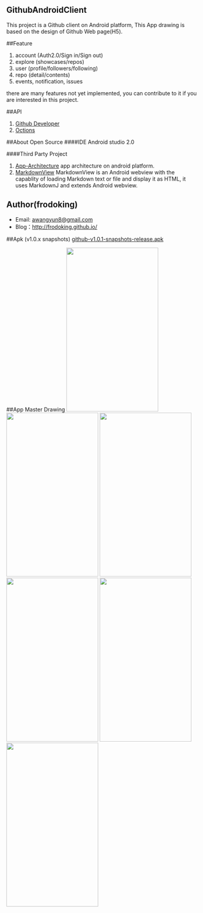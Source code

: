 ## GithubAndroidClient 

This project is a Github client on Android platform, This App drawing  is based on the design of Github Web page(H5).

##Feature
1. account (Auth2.0/Sign in/Sign out)
2. explore (showcases/repos)
3. user (profile/followers/following)
4. repo (detail/contents)
5. events, notification, issues

there are many features not yet implemented, you can contribute to it if you are interested in this project.

##API
1. [Github Developer](https://developer.github.com/v3/)
2. [Octions](https://octicons.github.com/)
 
##About Open Source
####IDE
Android studio 2.0

####Third Party Project
1. [App-Architecture](https://github.com/frodoking/App-Architecture.git)
    app architecture on android platform.
2. [MarkdownView](https://github.com/falnatsheh/MarkdownView)
    MarkdownView is an Android webview with the capablity of loading Markdown text or file and display it as HTML, it uses MarkdownJ and extends Android webview.

## Author(frodoking)
* Email: awangyun8@gmail.com
* Blog：http://frodoking.github.io/

##Apk (v1.0.x snapshots)
[github-v1.0.1-snapshots-release.apk](https://github.com/frodoking/GithubAndroidClient/releases/download/v1.0.1/github-v1.0.1-snapshots-release.apk)

##App Master Drawing
<img  src="http://frodoking.github.io/img/github-client/home.png" width="240" height="427">
<img  src="http://frodoking.github.io/img/github-client/drawer.png" width="240" height="427">
<img  src="http://frodoking.github.io/img/github-client/explore.png" width="240" height="427">
<img  src="http://frodoking.github.io/img/github-client/explore-second.png" width="240" height="427">
<img  src="http://frodoking.github.io/img/github-client/user.png" width="240" height="427">
<img  src="http://frodoking.github.io/img/github-client/repo.png" width="240" height="427">



